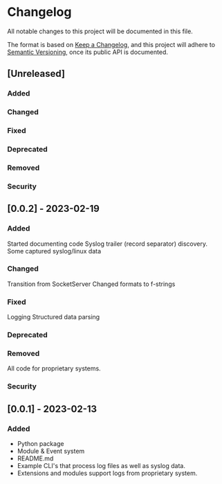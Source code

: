 # Changelog

All notable changes to this project will be documented in this file.

The format is based on [Keep a Changelog](https://keepachangelog.com/en/1.0.0/),
and this project will adhere to [Semantic Versioning](https://semver.org/spec/v2.0.0.html),
once its public API is documented.

## [Unreleased]

### Added

### Changed

### Fixed

### Deprecated

### Removed

### Security


## [0.0.2] - 2023-02-19

### Added
Started documenting code
Syslog trailer (record separator) discovery.
Some captured syslog/linux data

### Changed
Transition from SocketServer
Changed formats to f-strings

### Fixed
Logging
Structured data parsing

### Deprecated

### Removed
All code for proprietary systems.

### Security


## [0.0.1] - 2023-02-13

### Added

- Python package
- Module & Event system
- README.md
- Example CLI's that process log files as well as syslog data.
- Extensions and modules support logs from proprietary system.

